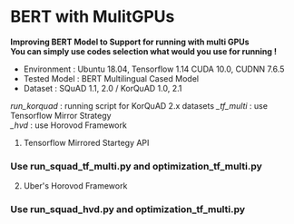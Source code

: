 # BERT with MulitGPUs
__Improving BERT Model to Support for running with multi GPUs__ <br />
__You can simply use codes selection what would you use for running !__

- Environment : Ubuntu 18.04, Tensorflow 1.14 CUDA 10.0, CUDNN 7.6.5
- Tested Model : BERT Multilingual Cased Model
- Dataset : SQuAD 1.1, 2.0 / KorQuAD 1.0, 2.1

*run_korquad* : running script for KorQuAD 2.x datasets 
*_tf_multi* : use Tensorflow Mirror Strategy <br />
*_hvd* : use Horovod Framework <br />

1. Tensorflow Mirrored Startegy API
### Use run_squad_tf_multi.py and optimization_tf_multi.py

2. Uber's Horovod Framework
### Use run_squad_hvd.py and optimization_tf_multi.py
